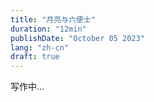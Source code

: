 ```yaml
---
title: "月亮与六便士"
duration: "12min"
publishDate: "October 05 2023"
lang: "zh-cn"
draft: true
---
```


写作中...
